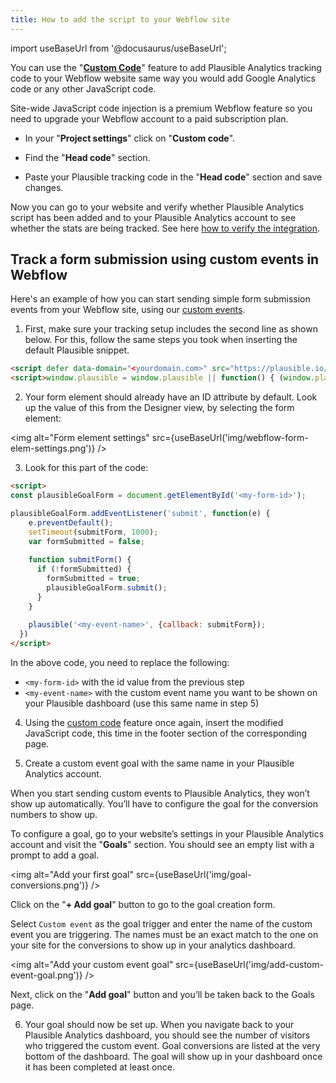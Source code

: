 ```yaml
---
title: How to add the script to your Webflow site
---
```


import useBaseUrl from '@docusaurus/useBaseUrl';

You can use the "**[Custom Code](https://university.webflow.com/lesson/custom-code-in-the-head-and-body-tags)**" feature to add Plausible Analytics tracking code to your Webflow website same way you would add Google Analytics code or any other JavaScript code. 

Site-wide JavaScript code injection is a premium Webflow feature so you need to upgrade your Webflow account to a paid subscription plan.

* In your "**Project settings**" click on "**Custom code**".

* Find the "**Head code**" section.

* Paste your Plausible tracking code in the "**Head code**" section and save changes.

Now you can go to your website and verify whether Plausible Analytics script has been added and to your Plausible Analytics account to see whether the stats are being tracked. See here [how to verify the integration](troubleshoot-integration.md).

## Track a form submission using custom events in Webflow

Here's an example of how you can start sending simple form submission events from your Webflow site, using our [custom events](https://plausible.io/docs/custom-event-goals).

1. First, make sure your tracking setup includes the second line as shown below. For this, follow the same steps you took when inserting the default Plausible snippet.

```html
<script defer data-domain="<yourdomain.com>" src="https://plausible.io/js/plausible.js"></script>
<script>window.plausible = window.plausible || function() { (window.plausible.q = window.plausible.q || []).push(arguments) }</script>
```

2. Your form element should already have an ID attribute by default. Look up the value of this from the Designer view, by selecting the form element:

<img alt="Form element settings" src={useBaseUrl('img/webflow-form-elem-settings.png')} />
 
3. Look for this part of the code:

```html
<script>
const plausibleGoalForm = document.getElementById('<my-form-id>');

plausibleGoalForm.addEventListener('submit', function(e) {
    e.preventDefault();
    setTimeout(submitForm, 1000);
    var formSubmitted = false;
  
    function submitForm() {
      if (!formSubmitted) {
        formSubmitted = true;
        plausibleGoalForm.submit();
      }
    }
  
    plausible('<my-event-name>', {callback: submitForm});
  })
</script>
```

In the above code, you need to replace the following:

- `<my-form-id>` with the id value from the previous step
- `<my-event-name>` with the custom event name you want to be shown on your Plausible dashboard (use this same name in step 5)

4. Using the [custom code](https://university.webflow.com/lesson/custom-code-in-the-head-and-body-tags) feature once again, insert the modified JavaScript code, this time in the footer section of the corresponding page.

5. Create a custom event goal with the same name in your Plausible Analytics account.

When you start sending custom events to Plausible Analytics, they won’t show up automatically. You’ll have to configure the goal for the conversion numbers to show up.

To configure a goal, go to your website’s settings in your Plausible Analytics account and visit the "**Goals**" section. You should see an empty list with a prompt to add a goal.

<img alt="Add your first goal" src={useBaseUrl('img/goal-conversions.png')} />

Click on the "**+ Add goal**" button to go to the goal creation form.

Select `Custom event` as the goal trigger and enter the name of the custom event you are triggering. The names must be an exact match to the one on your site for the conversions to show up in your analytics dashboard.

<img alt="Add your custom event goal" src={useBaseUrl('img/add-custom-event-goal.png')} />

Next, click on the "**Add goal**" button and you’ll be taken back to the Goals page. 

6. Your goal should now be set up. When you navigate back to your Plausible Analytics dashboard, you should see the number of visitors who triggered the custom event. Goal conversions are listed at the very bottom of the dashboard. The goal will show up in your dashboard once it has been completed at least once.
